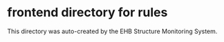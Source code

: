 # frontend directory for rules

This directory was auto-created by the EHB Structure Monitoring System.
